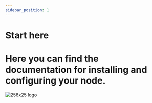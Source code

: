 ```yaml
---
sidebar_position: 1
---
```


# Start here

# Here you can find the documentation for installing and configuring your node.
![256x25 logo](/img/logo.svg)
